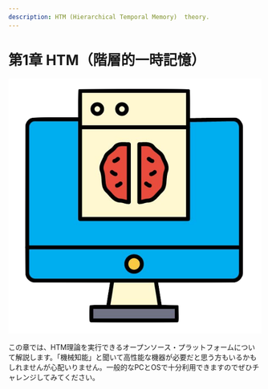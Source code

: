 ```yaml
---
description: HTM (Hierarchical Temporal Memory)  theory.
---
```


# 第1章 HTM（階層的一時記憶）

![chapter-1](../.gitbook/assets/chapter-1.png)

この章では、HTM理論を実行できるオープンソース・プラットフォームについて解説します。「機械知能」と聞いて高性能な機器が必要だと思う方もいるかもしれませんが心配いりません。一般的なPCとOSで十分利用できますのでぜひチャレンジしてみてください。

